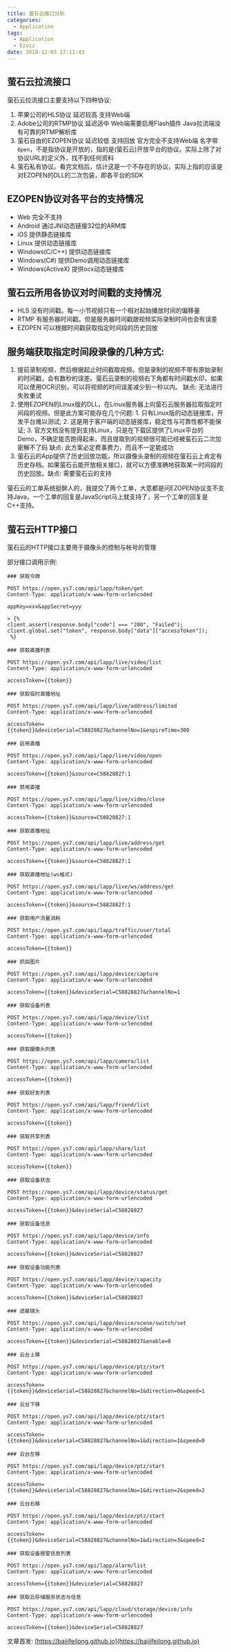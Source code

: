 ```yaml
---
title: 萤石云接口分析
categories:
  - Application
tags:
  - Application
  - Ezviz
date: 2018-12-03 17:11:43
---
```


## 萤石云拉流接口

萤石云拉流接口主要支持以下四种协议:

1. 苹果公司的HLS协议 延迟较高 支持Web端
2. Adobe公司的RTMP协议 延迟适中 Web端需要启用Flash插件 Java拉流端没有可靠的RTMP解析库
3. 萤石自由的EZOPEN协议 延迟较低 支持回放 官方完全不支持Web端 名字带`Open`，不是指协议是开放的，指的是(萤石云)开放平台的协议。实际上除了对协议URL的定义外，找不到任何资料
4. 萤石私有协议。看完文档后，估计这是一个不存在的协议，实际上指的应该是对EZOPEN的DLL的二次包装，即各平台的SDK

## EZOPEN协议对各平台的支持情况

- Web 完全不支持
- Android 通过JNI动态链接32位的ARM库
- iOS 提供静态链接库
- Linux 提供动态链接库
- Windows(C/C++) 提供动态链接库
- Windows(C#) 提供Demo调用动态链接库
- Windows(ActiveX) 提供ocx动态链接库

<!--more-->

## 萤石云所用各协议对时间戳的支持情况

- HLS 没有时间戳。每一小节视频只有一个相对起始播放时间的偏移量
- RTMP 有服务器时间戳。但是服务器时间戳跟视频实际录制时间也会有误差
- EZOPEN 可以根据时间戳获取指定时间段的历史回放

## 服务端获取指定时间段录像的几种方式:

1. 提前录制视频，然后根据起止时间截取视频。但是录制的视频不带有原始录制的时间戳，会有数秒的误差。萤石云录制的视频右下角都有时间戳水印，如果可以使用OCR识别，可以将视频的时间误差减少到一秒以内。 缺点: 无法进行失败重试
2. 使用EZOPEN的Linux版的DLL，在Linux服务器上向萤石云服务器拉取指定时间段的视频。但是此方案可能存在几个问题: 1. 只有Linux版的动态链接库，开发平台难以测试; 2. 这是用于客户端的动态链接库，稳定性与可靠性都不能保证; 3. 官方文档没有提到支持Linux，只是在下载区提供了Linux平台的Demo，不确定能否跑得起来，而且提取到的视频很可能已经被萤石云二次加密解不了码 缺点: 此方案必定费事费力，而且不一定能成功
3. 萤石云的App提供了历史回放功能，所以摄像头录制的视频在萤石云上肯定有历史存档。如果萤石云能开放相关接口，就可以方便准确地获取某一时间段的历史回放。缺点: 需要萤石云的支持

萤石云的工单系统挺醉人的，我提交了两个工单，大意都是问EZOPEN协议支不支持Java，一个工单的回复是JavaScript马上就支持了，另一个工单的回复是C++支持。

## 萤石云HTTP接口

萤石云的HTTP接口主要用于摄像头的控制与帐号的管理

部分接口调用示例:

```http
### 获取令牌

POST https://open.ys7.com/api/lapp/token/get
Content-Type: application/x-www-form-urlencoded

appKey=xxx&appSecret=yyy

> {%
client.assert(response.body["code"] === "200", "Failed");
client.global.set("token", response.body["data"]["accessToken"]);
 %}

### 获取直播列表

POST https://open.ys7.com/api/lapp/live/video/list
Content-Type: application/x-www-form-urlencoded

accessToken={{token}}

### 获取临时直播地址

POST https://open.ys7.com/api/lapp/live/address/limited
Content-Type: application/x-www-form-urlencoded

accessToken={{token}}&deviceSerial=C58828827&channelNo=1&expireTime=300

### 启用直播

POST https://open.ys7.com/api/lapp/live/video/open
Content-Type: application/x-www-form-urlencoded

accessToken={{token}}&source=C58828827:1

### 禁用直播

POST https://open.ys7.com/api/lapp/live/video/close
Content-Type: application/x-www-form-urlencoded

accessToken={{token}}&source=C58828827:1

### 获取直播地址

POST https://open.ys7.com/api/lapp/live/address/get
Content-Type: application/x-www-form-urlencoded

accessToken={{token}}&source=C58828827:1

### 获取直播地址(ws格式)

POST https://open.ys7.com/api/lapp/live/ws/address/get
Content-Type: application/x-www-form-urlencoded

accessToken={{token}}&source=C58828827:1

### 获取用户流量消耗

POST https://open.ys7.com/api/lapp/traffic/user/total
Content-Type: application/x-www-form-urlencoded

accessToken={{token}}

### 抓拍图片

POST https://open.ys7.com/api/lapp/device/capture
Content-Type: application/x-www-form-urlencoded

accessToken={{token}}&deviceSerial=C58828827&channelNo=1

### 获取设备列表

POST https://open.ys7.com/api/lapp/device/list
Content-Type: application/x-www-form-urlencoded

accessToken={{token}}

### 获取摄像头列表

POST https://open.ys7.com/api/lapp/camera/list
Content-Type: application/x-www-form-urlencoded

accessToken={{token}}

### 获取好友列表

POST https://open.ys7.com/api/lapp/friend/list
Content-Type: application/x-www-form-urlencoded

accessToken={{token}}

### 获取共享列表

POST https://open.ys7.com/api/lapp/share/list
Content-Type: application/x-www-form-urlencoded

accessToken={{token}}

### 获取设备状态

POST https://open.ys7.com/api/lapp/device/status/get
Content-Type: application/x-www-form-urlencoded

accessToken={{token}}&deviceSerial=C58828827

### 获取设备信息

POST https://open.ys7.com/api/lapp/device/info
Content-Type: application/x-www-form-urlencoded

accessToken={{token}}&deviceSerial=C58828827

### 获取设备功能列表

POST https://open.ys7.com/api/lapp/device/capacity
Content-Type: application/x-www-form-urlencoded

accessToken={{token}}&deviceSerial=C58828827

### 遮蔽镜头

POST https://open.ys7.com/api/lapp/device/scene/switch/set
Content-Type: application/x-www-form-urlencoded

accessToken={{token}}&deviceSerial=C58828827&enable=0

### 云台上移

POST https://open.ys7.com/api/lapp/device/ptz/start
Content-Type: application/x-www-form-urlencoded

accessToken={{token}}&deviceSerial=C58828827&channelNo=1&direction=0&speed=1

### 云台下移

POST https://open.ys7.com/api/lapp/device/ptz/start
Content-Type: application/x-www-form-urlencoded

accessToken={{token}}&deviceSerial=C58828827&channelNo=1&direction=1&speed=0

### 云台左移

POST https://open.ys7.com/api/lapp/device/ptz/start
Content-Type: application/x-www-form-urlencoded

accessToken={{token}}&deviceSerial=C58828827&channelNo=1&direction=2&speed=2

### 云台右移

POST https://open.ys7.com/api/lapp/device/ptz/start
Content-Type: application/x-www-form-urlencoded

accessToken={{token}}&deviceSerial=C58828827&channelNo=1&direction=3&speed=2

### 获取设备报警信息列表

POST https://open.ys7.com/api/lapp/alarm/list
Content-Type: application/x-www-form-urlencoded

accessToken={{token}}&deviceSerial=C58828827

### 获取云存储服务状态与信息

POST https://open.ys7.com/api/lapp/cloud/storage/device/info
Content-Type: application/x-www-form-urlencoded

accessToken={{token}}&deviceSerial=C58828827
```

文章首发: [https://baijifeilong.github.io](https://baijifeilong.github.io)
